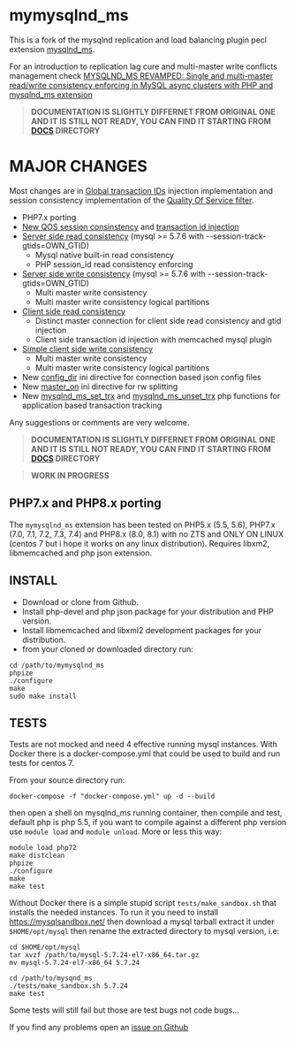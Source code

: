 # mymysqlnd_ms
This is a fork of the mysqlnd replication and load balancing plugin pecl extension [mysqlnd_ms](http://php.net/manual/en/book.mysqlnd-ms.php). 

For an introduction to replication lag cure and multi-master write conflicts management check [MYSQLND_MS REVAMPED: Single and multi-master read/write consistency enforcing in MySQL async clusters with PHP and mysqlnd_ms extension](https://gist.github.com/sergiotabanelli/ce992b630d08a0bc7a9cec7c577638f5)

>**DOCUMENTATION IS SLIGHTLY DIFFERNET FROM ORIGINAL ONE AND IT IS STILL NOT READY, YOU CAN FIND IT STARTING FROM [DOCS](docs/BOOK.md) DIRECTORY**

# MAJOR CHANGES
Most changes are in [Global transaction IDs](docs/BOOK/QUICKSTART-AND-EXAMPLES/GLOBAL-TRANSACTION-IDS.md) injection implementation and session consistency implementation of the [Quality Of Service filter](docs/BOOK/QUICKSTART-AND-EXAMPLES/SERVICE-LEVEL-AND-CONSISTENCY.md).

* PHP7.x porting
* [New QOS session consinstency](docs/BOOK/QUICKSTART-AND-EXAMPLES/SERVICE-LEVEL-AND-CONSISTENCY.md) and [transaction id injection](docs/BOOK/QUICKSTART-AND-EXAMPLES/GLOBAL-TRANSACTION-IDS.md)
* [Server side read consistency](docs/BOOK/QUICKSTART-AND-EXAMPLES/SERVICE-LEVEL-AND-CONSISTENCY.md#server-side-read-consistency) (mysql >= 5.7.6 with --session-track-gtids=OWN_GTID)
  * Mysql native built-in read consistency 
  * PHP session_id read consistency enforcing
* [Server side write consistency](docs/BOOK/QUICKSTART-AND-EXAMPLES/SERVICE-LEVEL-AND-CONSISTENCY.md#server-side-write-consistency) (mysql >= 5.7.6 with --session-track-gtids=OWN_GTID)
  * Multi master write consistency 
  * Multi master write consistency logical partitions
* [Client side read consistency](docs/BOOK/QUICKSTART-AND-EXAMPLES/SERVICE-LEVEL-AND-CONSISTENCY.md#client-side-read-consistency)
  * Distinct master connection for client side read consistency and gtid injection
  * Client side transaction id injection with memcached mysql plugin
* [Simple client side write consistency](docs/BOOK/QUICKSTART-AND-EXAMPLES/SERVICE-LEVEL-AND-CONSISTENCY.md#simple-client-side-write-consistency)
  * Multi master write consistency 
  * Multi master write consistency logical partitions   
* New [config_dir](docs/BOOK/INSTALLING-CONFIGURING/RUNTIME-CONFIGURATION.md#mysqlnd_ms.config_dir) ini directive for connection based json config files
* New [master_on](docs/BOOK/INSTALLING-CONFIGURING/RUNTIME-CONFIGURATION.md#mysqlnd_ms.master_on) ini directive for rw splitting 
* New [mysqlnd_ms_set_trx](docs/BOOK/MYSQLND_MS-FUNCTIONS/MYSQLND_MS_SET_TRX.md) and [mysqlnd_ms_unset_trx](docs/BOOK/MYSQLND_MS-FUNCTIONS/MYSQLND_MS_UNSET_TRX.md) php functions for application based transaction tracking

Any suggestions or comments are very welcome.

>**DOCUMENTATION IS SLIGHTLY DIFFERNET FROM ORIGINAL ONE AND IT IS STILL NOT READY, YOU CAN FIND IT STARTING FROM [DOCS](docs/BOOK.md) DIRECTORY**


>**WORK IN PROGRESS**

## PHP7.x and PHP8.x porting
The `mymysqlnd_ms` extension has been tested on PHP5.x (5.5, 5.6), PHP7.x (7.0, 7.1, 7.2, 7.3, 7.4) and PHP8.x (8.0, 8.1) with no ZTS and ONLY ON LINUX (centos 7 but i hope it works on any linux distribution). Requires libxm2, libmemcached and php json extension. 

## INSTALL
* Download or clone from Github.
* Install php-devel and php json package for your distribution and PHP version.
* Install libmemcached and libxml2 development packages for your distribution.
* from your cloned or downloaded directory run:

```
cd /path/to/mymysqlnd_ms
phpize
./configure
make
sudo make install
```

## TESTS
Tests are not mocked and need 4 effective running mysql instances.
With Docker there is a docker-compose.yml that could be used to build and run tests for centos 7.

From your source directory run:
```
docker-compose -f "docker-compose.yml" up -d --build
```
then open a shell on mysqlnd_ms running container, then compile and test, default php is php 5.5, if you want to compile against a different php version use `module load` and `module unload`. More or less this way:
```
module load php72
make distclean
phpize
./configure
make
make test
```

Without Docker there is a simple stupid script `tests/make_sandbox.sh` that installs the needed instances. To run it you need to install https://mysqlsandbox.net/ then download a mysql tarball extract it under `$HOME/opt/mysql` then rename the extracted directory to mysql version, i.e:
```
cd $HOME/opt/mysql
tar xvzf /path/to/mysql-5.7.24-el7-x86_64.tar.gz
mv mysql-5.7.24-el7-x86_64 5.7.24

cd /path/to/mysqnd_ms
./tests/make_sandbox.sh 5.7.24
make test
```

Some tests will still fail but those are test bugs not code bugs...

If you find any problems open an [issue on Github](https://github.com/sergiotabanelli/mymysqlnd_ms/issues) 

